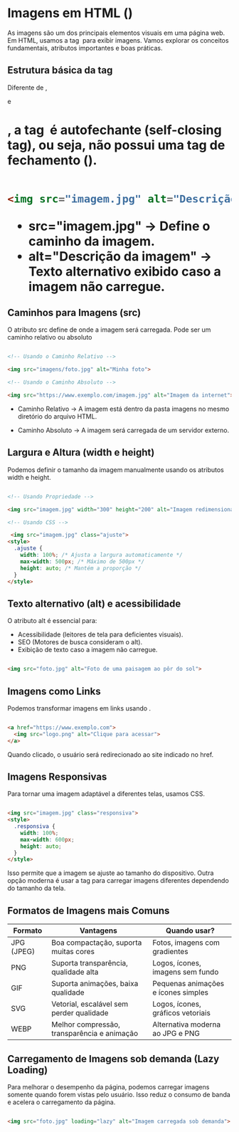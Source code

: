 # Imagens em HTML (<img>)

As imagens são um dos principais elementos visuais em uma página web. Em HTML, usamos a tag <img> para exibir imagens. Vamos explorar os conceitos fundamentais, atributos importantes e boas práticas.

## Estrutura básica da tag <img>

Diferente de <a>, <p> e <h1>, a tag <img> é autofechante (self-closing tag), ou seja, não possui uma tag de fechamento (</img>).

``` HTML

<img src="imagem.jpg" alt="Descrição da imagem">

```

- **src="imagem.jpg"** → Define o caminho da imagem.
- **alt="Descrição da imagem"** → Texto alternativo exibido caso a imagem não carregue.

## Caminhos para Imagens (src)

O atributo src define de onde a imagem será carregada. Pode ser um caminho relativo ou absoluto

``` HTML

<!-- Usando o Caminho Relativo -->

<img src="imagens/foto.jpg" alt="Minha foto">

<!-- Usando o Caminho Absoluto -->

<img src="https://www.exemplo.com/imagem.jpg" alt="Imagem da internet">

```

- Caminho Relativo -> A imagem está dentro da pasta imagens no mesmo diretório do arquivo HTML.

- Caminho Absoluto -> A imagem será carregada de um servidor externo.

## Largura e Altura (width e height)

Podemos definir o tamanho da imagem manualmente usando os atributos width e height.

``` HTML

<!-- Usando Propriedade -->

<img src="imagem.jpg" width="300" height="200" alt="Imagem redimensionada">

<!-- Usando CSS -->

 <img src="imagem.jpg" class="ajuste">
<style>
  .ajuste {
    width: 100%; /* Ajusta a largura automaticamente */
    max-width: 500px; /* Máximo de 500px */
    height: auto; /* Mantém a proporção */
  }
</style>

```

## Texto alternativo (alt) e acessibilidade

O atributo alt é essencial para:
- Acessibilidade (leitores de tela para deficientes visuais).
- SEO (Motores de busca consideram o alt).
- Exibição de texto caso a imagem não carregue.

``` HTML

<img src="foto.jpg" alt="Foto de uma paisagem ao pôr do sol">

```

## Imagens como Links

Podemos transformar imagens em links usando <a>.

``` HTML

<a href="https://www.exemplo.com">
  <img src="logo.png" alt="Clique para acessar">
</a>

```

Quando clicado, o usuário será redirecionado ao site indicado no href.

## Imagens Responsivas

Para tornar uma imagem adaptável a diferentes telas, usamos CSS.

``` HTML

<img src="imagem.jpg" class="responsiva">
<style>
  .responsiva {
    width: 100%;
    max-width: 600px;
    height: auto;
  }
</style>

```

Isso permite que a imagem se ajuste ao tamanho do dispositivo. Outra opção moderna é usar a tag <picture> para carregar imagens diferentes dependendo do tamanho da tela.

## Formatos de Imagens mais Comuns

| **Formato** | **Vantagens**                               | **Quando usar?**                    |
|-------------|---------------------------------------------|-------------------------------------|
| JPG (JPEG)  | Boa compactação, suporta muitas cores       | Fotos, imagens com gradientes       |
| PNG         | Suporta transparência, qualidade alta       | Logos, ícones, imagens sem fundo    |
| GIF         | Suporta animações, baixa qualidade          | Pequenas animações e ícones simples |
| SVG         | Vetorial, escalável sem perder qualidade    | Logos, ícones, gráficos vetoriais   |
| WEBP        | Melhor compressão, transparência e animação | Alternativa moderna ao JPG e PNG    |

## Carregamento de Imagens sob demanda (Lazy Loading)

Para melhorar o desempenho da página, podemos carregar imagens somente quando forem vistas pelo usuário.  Isso reduz o consumo de banda e acelera o carregamento da página.

``` HTML

<img src="foto.jpg" loading="lazy" alt="Imagem carregada sob demanda">

```

